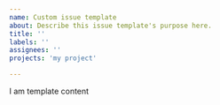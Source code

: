 ```yaml
---
name: Custom issue template
about: Describe this issue template's purpose here.
title: ''
labels: ''
assignees: ''
projects: 'my project'

---
```


I am template content
